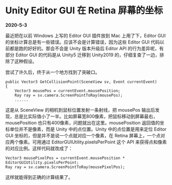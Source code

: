 # Unity Editor GUI 在 Retina 屏幕的坐标

**2020-5-3**

最近把在以前 Windows 上写的 Editor GUI 插件放到 Mac 上用了下，Editor GUI 的坐标计算总是有一些错误。应该不会是计算错误，因为这些 Editor GUI 代码以前都是跑的好好的。那会不会是 Unity 版本升级后 Editor API 的行为差异呢，有部分 Editor GUI 的代码是从 Unity5 迁移到 Unity2019 的，仔细复查了一边，排除了这种假设。

尝试了许久后，终于从一个地方找到了突破口。

	public Vector3 GetCollisionPoint(SceneView sv, Event currentEvent)
	{
		Vector3 mousePos = currentEvent.mousePosition;
		Ray ray = sv.camera.ScreenPointToRay(mousePos);
		......
		
这是从 SceneView 的相机到鼠标位置发射一条射线，把 mousePos 输出后发现，总是比实际值小了一半。比如屏幕宽800像素，把鼠标移动到屏幕最右，mousePosition 也只有400像素，问题就出在这里。mousePosition 返回值的坐标单位并不是像素，而是 Unity 中的点位置。Unity 中的点位置是用来定位 Editor GUI 坐标的，但是并不是说一个点就对应一个像素，在 Retina 屏幕上，一个点对应两个像素。可用通过 EditorGUIUtility.pixelsPerPoint 这个 API 来获得点和像素的对应比例。这样代码就改成了：

	Vector3 mousePixelPos = currentEvent.mousePosition * EditorGUIUtility.pixelsPerPoint;
	Ray ray = sv.camera.ScreenPointToRay(mousePixelPos);
	
这样就能得到正确的计算结果了。